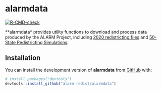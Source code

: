 
<!-- README.md is generated from README.Rmd. Please edit that file -->

# alarmdata

<!-- badges: start -->

[![R-CMD-check](https://github.com/alarm-redist/alarmdata/workflows/R-CMD-check/badge.svg)](https://github.com/alarm-redist/alarmdata/actions)
<!-- badges: end -->

\*\*alarmdata\* provides utility functions to download and process data
produced by the ALARM Project, including [2020 redistricting
files](https://alarm-redist.github.io/posts/2021-08-10-census-2020/) and
[50-State Redistricting Simulations](doi:10.7910/DVN/SLCD3E).

## Installation

You can install the development version of **alarmdata** from
[GitHub](https://github.com/) with:

``` r
# install.packages("devtools")
devtools::install_github("alarm-redist/alarmdata")
```
